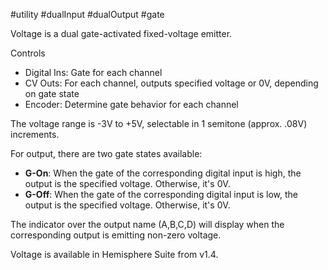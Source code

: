 #utility #dualInput #dualOutput #gate 

Voltage is a dual gate-activated fixed-voltage emitter.

Controls
* Digital Ins: Gate for each channel
* CV Outs: For each channel, outputs specified voltage or 0V, depending on gate state
* Encoder: Determine gate behavior for each channel

The voltage range is -3V to +5V, selectable in 1 semitone (approx. .08V) increments.

For output, there are two gate states available:

* **G-On**: When the gate of the corresponding digital input is high, the output is the specified voltage. Otherwise, it's 0V.
* **G-Off**: When the gate of the corresponding digital input is low, the output is the specified voltage. Otherwise, it's 0V.

The indicator over the output name (A,B,C,D) will display when the corresponding output is emitting non-zero voltage.

Voltage is available in Hemisphere Suite from v1.4.